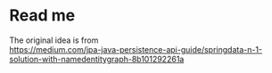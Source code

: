 # Read me

The original idea is from  
https://medium.com/jpa-java-persistence-api-guide/springdata-n-1-solution-with-namedentitygraph-8b101292261a
